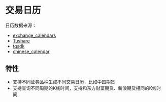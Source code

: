 # 交易日历

日历数据来源：

- [exchange_calendars](https://github.com/gerrymanoim/exchange_calendars)
- [Tushare](https://tushare.pro/)
- [tqsdk](https://www.shinnytech.com/)
- [chinese_calendar](https://pypi.org/project/chinesecalendar/)

## 特性

- 支持不同证券品种生成不同交易日历，比如中国期货
- 支持查询不同周期的K线时间，支持和东方财富期货、新浪期货相同的K线时间
